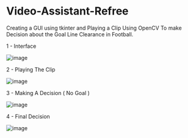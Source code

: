 # Video-Assistant-Refree
Creating a GUI using tkinter and Playing a Clip Using OpenCV To make Decision about the Goal Line Clearance in Football.

1 - Interface 

![image](https://user-images.githubusercontent.com/85392154/129193375-e72e728a-f589-4eb6-a1b1-43ae9efc6042.png)

2 - Playing The Clip

![image](https://user-images.githubusercontent.com/85392154/129193559-e9f63237-b78e-44f3-a409-e762e6fa1ee4.png)

3 - Making A Decision ( No Goal )

![image](https://user-images.githubusercontent.com/85392154/129193703-0817d853-44ac-4103-891b-f17812043b87.png)

4 - Final Decision

![image](https://user-images.githubusercontent.com/85392154/129193774-6850c6de-6c51-4bdc-b53d-5e481a764dcc.png)

